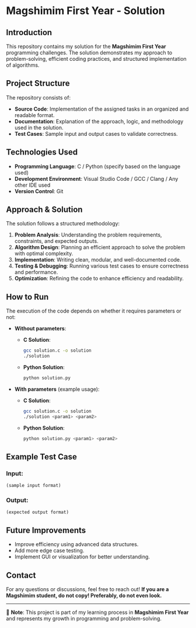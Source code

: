 # Magshimim First Year - Solution

## Introduction

This repository contains my solution for the **Magshimim First Year** programming challenges. The solution demonstrates my approach to problem-solving, efficient coding practices, and structured implementation of algorithms.

## Project Structure

The repository consists of:

- **Source Code**: Implementation of the assigned tasks in an organized and readable format.
- **Documentation**: Explanation of the approach, logic, and methodology used in the solution.
- **Test Cases**: Sample input and output cases to validate correctness.

## Technologies Used

- **Programming Language**: C / Python (specify based on the language used)
- **Development Environment**: Visual Studio Code / GCC / Clang / Any other IDE used
- **Version Control**: Git

## Approach & Solution

The solution follows a structured methodology:

1. **Problem Analysis**: Understanding the problem requirements, constraints, and expected outputs.
2. **Algorithm Design**: Planning an efficient approach to solve the problem with optimal complexity.
3. **Implementation**: Writing clean, modular, and well-documented code.
4. **Testing & Debugging**: Running various test cases to ensure correctness and performance.
5. **Optimization**: Refining the code to enhance efficiency and readability.

## How to Run

The execution of the code depends on whether it requires parameters or not:

- **Without parameters**:
  - **C Solution**:
    ```sh
    gcc solution.c -o solution
    ./solution
    ```
  - **Python Solution**:
    ```sh
    python solution.py
    ```

- **With parameters** (example usage):
  - **C Solution**:
    ```sh
    gcc solution.c -o solution
    ./solution <param1> <param2>
    ```
  - **Python Solution**:
    ```sh
    python solution.py <param1> <param2>
    ```

## Example Test Case

### Input:
```
(sample input format)
```

### Output:
```
(expected output format)
```

## Future Improvements

- Improve efficiency using advanced data structures.
- Add more edge case testing.
- Implement GUI or visualization for better understanding.

## Contact

For any questions or discussions, feel free to reach out! **If you are a Magshimim student, do not copy! Preferably, do not even look.**

---
📌 **Note**: This project is part of my learning process in **Magshimim First Year** and represents my growth in programming and problem-solving.

